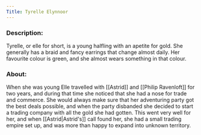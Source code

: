 ```yaml
---
Title: Tyrelle Elynnoor
---
```

### Description:
Tyrelle, or elle for short, is a young halfling with an apetite for gold. She generally has a braid and fancy earrings that change almost daily. Her favourite colour is green, and she almost wears something in that colour.

### About:
When she was young Elle travelled with [[Astrid]] and [[Philip Ravenloft]] for two years, and during that time she noticed that she had a nose for trade and commerce. She would always make sure that her adventuring party got the best deals possible, and when the party disbanded she decided to start a trading company with all the gold she had gotten. This went very well for her, and when [[Astrid|Astrid's]] call found her, she had a small trading empire set up, and was more than happy to expand into unknown territory.
